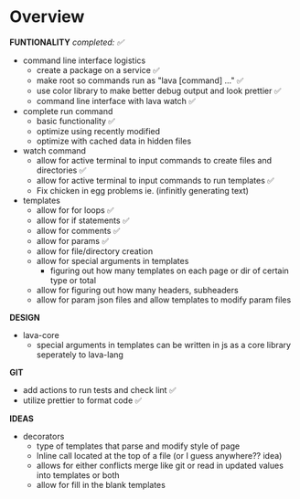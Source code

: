 # Overview

**FUNTIONALITY**
_completed: ✅_

-   command line interface logistics
    -   create a package on a service ✅
    -   make root so commands run as "lava \[command] ..." ✅
    -   use color library to make better debug output and look prettier ✅
    -   command line interface with lava watch ✅
-   complete run command
    -   basic functionality ✅
    -   optimize using recently modified
    -   optimize with cached data in hidden files
-   watch command
    -   allow for active terminal to input commands to create files and directories ✅
    -   allow for active terminal to input commands to run templates ✅
    -   Fix chicken in egg problems ie. (infinitly generating text)
-   templates
    -   allow for for loops ✅
    -   allow for if statements ✅
    -   allow for comments ✅
    -   allow for params ✅
    -   allow for file/directory creation
    -   allow for special arguments in templates
        -   figuring out how many templates on each page or dir of certain type or total
    -   allow for figuring out how many headers, subheaders
    -   allow for param json files and allow templates to modify param files

**DESIGN**

-   lava-core
    -   special arguments in templates can be written in js as a core library seperately to lava-lang

**GIT**

-   add actions to run tests and check lint ✅
-   utilize prettier to format code ✅

**IDEAS**

-   decorators
    -   type of templates that parse and modify style of page
    -   lnline call located at the top of a file (or I guess anywhere?? idea)
    -   allows for either conflicts merge like git or read in updated values into templates or both
    -   allow for fill in the blank templates
